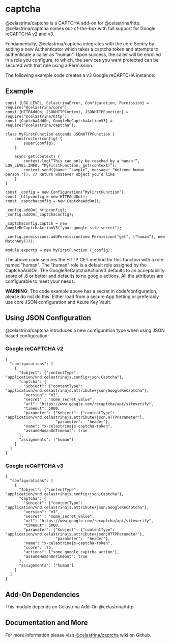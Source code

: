 # captcha

@celastrina/captcha is a CAPTCHA add-on for @celastrina/http.  @celastrina/captcha comes out-of-the-box with full support
for Google reCAPTCHA v2 and v3.

Fundamentally, @celastrina/captcha integrates with the core Sentry by adding a new Authenticator which takes a captcha 
token and attempts to authenticate a caller as "human". Upon success, the caller will be enrolled in a role you 
configure, to which, the services you want protected can be secured with that role using a Permission.

The following example code creates a v3 Google reCAPTCHA instance:

## Example

```
const {LOG_LEVEL, CelastrinaError, Configuration, Permission} = require(“@celastrina/core”);
const {HTTPAddOn, JSONHTTPContext, JSONHTTPFunction} = require(“@celastrina/http”);
const {CaptchaAddOn, GoogleReCaptchaActionV3} = require(“@celastrina/captcha”);

class MyFirstFunction extends JSONHTTPFunction {
    constructor(config) {
        super(config);
    } 

    async get(context) {
        context.log(“This can only be reached by a human!”, LOG_LEVEL.INFO, “MyFirstFunction._get(context)”);
        context.send({name: “sample”, message: "Welcome human person."}); // Return whatever object you’d like
    }
}
 
const _config = new Configuration(“MyFirstFunction”);
const _httpconfig = new HTTPAddOn();
const _captchaconfig = new CaptchaAddOn();
 
_config.addOn(_httpconfig);
_config.addOn(_captchaconfig);

_captchaconfig.captch = new GoogleReCaptchaActionV3("your_google_site_secret");

_config.permissions.addPermission(new Permission("get", ["human"], new MatchAny()));

module.exports = new MyFirstFunction (_config);
```

The above code secures the HTTP GET method for this function with a role named "human". The "human" role is a default
role assigned by the CaptchaAddOn. The GoogleReCaptchaActionV3 defaults to an acceptability score of .8 or better and 
defaults to no google actions. All the attributes are configurable to meet your needs.

**WARNING**: The code example above has a secret in code/configuration, please do not do this. Either load from a secure App Setting 
or preferably use core JSON configuration and Azure Key Vault.

## Using JSON Configuration

@celastrina/captcha introduces a new configuration type when using JSON based configuration:

### Google reCAPTCHA v2

```
{
  "configurations": [
    {
      "$object": {"contentType": "application/vnd.celastrinajs.config+json;Captcha"},
      "captcha": {
        "$object": {"contentType": "application/vnd.celastrinajs.attribute+json;GoogleReCaptcha"},
        "version": "v2",
        "secret" : "some_secret_value",
        "url": "https://www.google.com/recaptcha/api/siteverify",
        "timeout": 5000,
        "parameter": {"$object": {"contentType": "application/vnd.celastrinajs.attribute+json;HTTPParameter"},
                      "parameter":  "header"},
        "name": "x-celastrinajs-captcha-token",
        "assumeHumanOnTimeout": true
      },
      "assignments": ["human"]
    }
  ]
}
```

### Google reCAPTCHA v3

```
{
  "configurations": [
    {
      "$object": {"contentType": "application/vnd.celastrinajs.config+json;Captcha"},
      "captcha": {
        "$object": {"contentType": "application/vnd.celastrinajs.attribute+json;GoogleReCaptcha"},
        "version": "v3",
        "secret" : "some_secret_value",
        "url": "https://www.google.com/recaptcha/api/siteverify",
        "timeout": 5000,
        "parameter": {"$object": {"contentType": "application/vnd.celastrinajs.attribute+json;HTTPParameter"},
                      "parameter":  "header"},
        "name": "x-celastrinajs-captcha-token",
        "score": .75,
        "actions": ["some_google_captcha_action"],
        "assumeHumanOnTimeout": true
      },
      "assignments": ["human"]
    }
  ]
}
```

## Add-On Dependencies

This module depends on Celastrina Add-On @celastrina/http.

## Documentation and More

For more information please visit [@celastrina/captcha](https://github.com/celastrina/captcha/wiki) wiki on Github.
